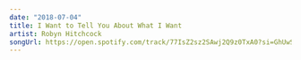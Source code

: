 ```yaml
---
date: "2018-07-04"
title: I Want to Tell You About What I Want
artist: Robyn Hitchcock
songUrl: https://open.spotify.com/track/77IsZ2sz2SAwj2Q9z0TxA0?si=GhUwSTjDSDSeOnM8wSYNoA
---
```

